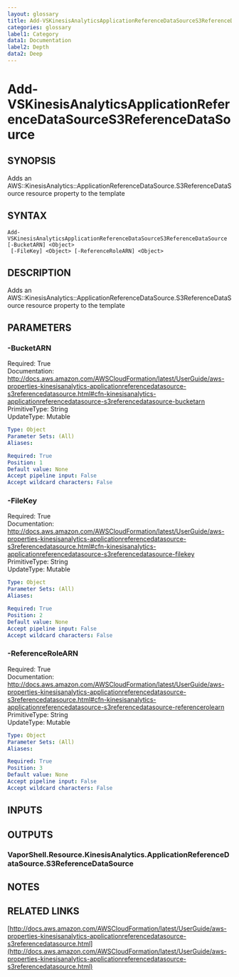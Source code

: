 ```yaml
---
layout: glossary
title: Add-VSKinesisAnalyticsApplicationReferenceDataSourceS3ReferenceDataSource
categories: glossary
label1: Category
data1: Documentation
label2: Depth
data2: Deep
---
```


# Add-VSKinesisAnalyticsApplicationReferenceDataSourceS3ReferenceDataSource

## SYNOPSIS
Adds an AWS::KinesisAnalytics::ApplicationReferenceDataSource.S3ReferenceDataSource resource property to the template

## SYNTAX

```
Add-VSKinesisAnalyticsApplicationReferenceDataSourceS3ReferenceDataSource [-BucketARN] <Object>
 [-FileKey] <Object> [-ReferenceRoleARN] <Object>
```

## DESCRIPTION
Adds an AWS::KinesisAnalytics::ApplicationReferenceDataSource.S3ReferenceDataSource resource property to the template

## PARAMETERS

### -BucketARN
Required: True    
Documentation: http://docs.aws.amazon.com/AWSCloudFormation/latest/UserGuide/aws-properties-kinesisanalytics-applicationreferencedatasource-s3referencedatasource.html#cfn-kinesisanalytics-applicationreferencedatasource-s3referencedatasource-bucketarn    
PrimitiveType: String    
UpdateType: Mutable

```yaml
Type: Object
Parameter Sets: (All)
Aliases: 

Required: True
Position: 1
Default value: None
Accept pipeline input: False
Accept wildcard characters: False
```

### -FileKey
Required: True    
Documentation: http://docs.aws.amazon.com/AWSCloudFormation/latest/UserGuide/aws-properties-kinesisanalytics-applicationreferencedatasource-s3referencedatasource.html#cfn-kinesisanalytics-applicationreferencedatasource-s3referencedatasource-filekey    
PrimitiveType: String    
UpdateType: Mutable

```yaml
Type: Object
Parameter Sets: (All)
Aliases: 

Required: True
Position: 2
Default value: None
Accept pipeline input: False
Accept wildcard characters: False
```

### -ReferenceRoleARN
Required: True    
Documentation: http://docs.aws.amazon.com/AWSCloudFormation/latest/UserGuide/aws-properties-kinesisanalytics-applicationreferencedatasource-s3referencedatasource.html#cfn-kinesisanalytics-applicationreferencedatasource-s3referencedatasource-referencerolearn    
PrimitiveType: String    
UpdateType: Mutable

```yaml
Type: Object
Parameter Sets: (All)
Aliases: 

Required: True
Position: 3
Default value: None
Accept pipeline input: False
Accept wildcard characters: False
```

## INPUTS

## OUTPUTS

### VaporShell.Resource.KinesisAnalytics.ApplicationReferenceDataSource.S3ReferenceDataSource

## NOTES

## RELATED LINKS

[http://docs.aws.amazon.com/AWSCloudFormation/latest/UserGuide/aws-properties-kinesisanalytics-applicationreferencedatasource-s3referencedatasource.html](http://docs.aws.amazon.com/AWSCloudFormation/latest/UserGuide/aws-properties-kinesisanalytics-applicationreferencedatasource-s3referencedatasource.html)

